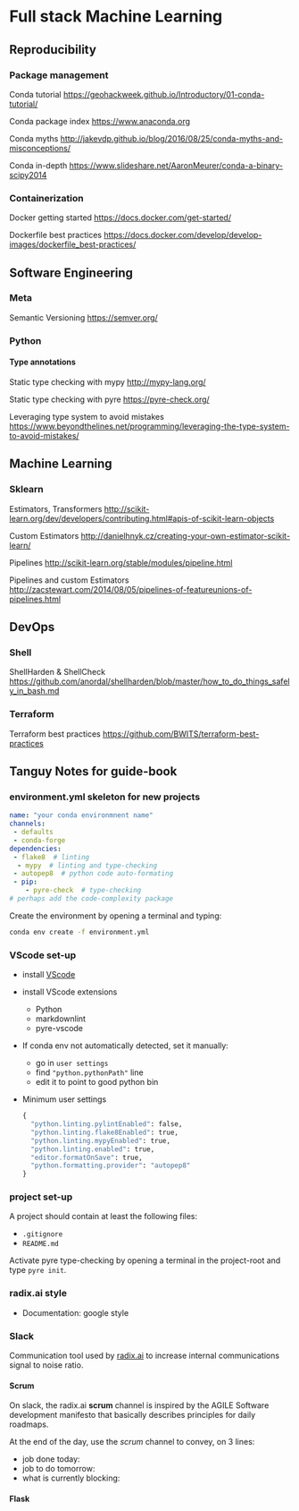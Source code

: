# Full stack Machine Learning

## Reproducibility

### Package management

Conda tutorial
https://geohackweek.github.io/Introductory/01-conda-tutorial/

Conda package index
https://www.anaconda.org

Conda myths
http://jakevdp.github.io/blog/2016/08/25/conda-myths-and-misconceptions/

Conda in-depth
https://www.slideshare.net/AaronMeurer/conda-a-binary-scipy2014

### Containerization

Docker getting started
https://docs.docker.com/get-started/

Dockerfile best practices
https://docs.docker.com/develop/develop-images/dockerfile_best-practices/

## Software Engineering

### Meta

Semantic Versioning https://semver.org/

### Python

#### Type annotations

Static type checking with mypy http://mypy-lang.org/

Static type checking with pyre https://pyre-check.org/

Leveraging type system to avoid mistakes https://www.beyondthelines.net/programming/leveraging-the-type-system-to-avoid-mistakes/

## Machine Learning

### Sklearn

Estimators, Transformers http://scikit-learn.org/dev/developers/contributing.html#apis-of-scikit-learn-objects

Custom Estimators http://danielhnyk.cz/creating-your-own-estimator-scikit-learn/

Pipelines http://scikit-learn.org/stable/modules/pipeline.html

Pipelines and custom Estimators http://zacstewart.com/2014/08/05/pipelines-of-featureunions-of-pipelines.html

## DevOps

### Shell

ShellHarden & ShellCheck https://github.com/anordal/shellharden/blob/master/how_to_do_things_safely_in_bash.md

### Terraform

Terraform best practices https://github.com/BWITS/terraform-best-practices

## Tanguy Notes for guide-book

### environment.yml skeleton for new projects

```yml
name: "your conda environmnent name"
channels:
 - defaults
 - conda-forge
dependencies:
 - flake8  # linting
  - mypy  # linting and type-checking
 - autopep8  # python code auto-formating
 - pip:
    - pyre-check  # type-checking
# perhaps add the code-complexity package
```

Create the environment by opening a terminal and typing:

```bash
conda env create -f environment.yml
```

### VScode set-up

* install [VScode](https://code.visualstudio.com/)
* install VScode extensions
  * Python
  * markdownlint
  * pyre-vscode
* If conda env not automatically detected, set it manually:
  * go in ```user settings```
  * find ```"python.pythonPath"``` line
  * edit it to point to good python bin
* Minimum user settings

  ```python
  {
    "python.linting.pylintEnabled": false,
    "python.linting.flake8Enabled": true,
    "python.linting.mypyEnabled": true,
    "python.linting.enabled": true,
    "editor.formatOnSave": true,
    "python.formatting.provider": "autopep8"
  }
  ```

### project set-up

A project should contain at least the following files:

* `.gitignore`
* `README.md`

Activate pyre type-checking by opening a terminal in the project-root and type ```pyre init```.

### radix.ai style

* Documentation: google style

### Slack

Communication tool used by [radix.ai](https://radix-ai.slack.com) to increase internal communications signal to noise ratio.

#### Scrum

On slack, the radix.ai **scrum** channel is inspired by the AGILE Software development manifesto that basically describes principles for daily roadmaps.

At the end of the day, use the *scrum* channel to convey, on 3 lines:

* job done today:
* job to do tomorrow:
* what is currently blocking:

#### Flask

